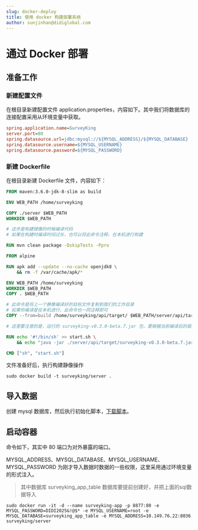 ```yaml
---
slug: docker-deploy
title: 使用 docker 构建部署系统
author: sunjinhan@didiglobal.com
---
```


# 通过 Docker 部署

## 准备工作

### 新建配置文件

在根目录新建配置文件 application.properties，内容如下。其中我们将数据库的连接配置采用从环境变量中获取。

```ini
spring.application.name=SurveyKing
server.port=80
spring.datasource.url=jdbc:mysql://${MYSQL_ADDRESS}/${MYSQL_DATABASE}
spring.datasource.username=${MYSQL_USERNAME}
spring.datasource.password=${MYSQL_PASSWORD}
```

### 新建 Dockerfile

在根目录新建 Dockerfile 文件，内容如下：

```dockerfile
FROM maven:3.6.0-jdk-8-slim as build

ENV WEB_PATH /home/surveyking

COPY ./server $WEB_PATH
WORKDIR $WEB_PATH

# 这步是构建镜像的时候编译代码
# 如果在构建时编译时间过长，也可以将此命令注释，在本机进行构建

RUN mvn clean package -DskipTests -Ppro

FROM alpine

RUN apk add --update --no-cache openjdk8 \
    && rm -f /var/cache/apk/*

ENV WEB_PATH /home/surveyking
WORKDIR $WEB_PATH
COPY . $WEB_PATH

# 此命令是将上一个静像编译好的目标文件复制到我们的工作目录
# 如果你编译是在本机进行，此命令也一同注释即可
COPY --from=build /home/surveyking/api/target/ $WEB_PATH/server/api/target

# 这里要注意的是，运行的 surveyking-v0.3.0-beta.7.jar 包，要根据当前编译后的版本号来修改启动命令

RUN echo '#!/bin/sh' >> start.sh \
    && echo "java -jar ./server/api/target/surveyking-v0.3.0-beta.7.jar" >> start.sh

CMD ["sh", "start.sh"]
```

文件准备好后，执行构建静像操作

```shell
sudo docker build -t surveyking/server .
```

## 导入数据

创建 mysql 数据库，然后执行初始化脚本，[下载脚本](https://gitee.com/surveyking/surveyking/raw/master/server/rdbms/src/main/resources/scripts/init-mysql.sql)。

## 启动容器

命令如下，其实中 80 端口为对外暴露的端口。

MYSQL_ADDRESS、MYSQL_DATABASE、MYSQL_USERNAME、MYSQL_PASSWORD 为刚才导入数据时数据的一些权限，这里采用通过环境变量的形式注入。

> 其中数据库 surveyking_app_table 数据库要提前创建好，并把上面的sql数据导入

```shell
sudo docker run -it -d --name surveyking-app -p 8877:80 -e MYSQL_PASSWORD=DIDI2025&!@$* -e MYSQL_USERNAME=root -e MYSQL_DATABASE=surveyking_app_table -e MYSQL_ADDRESS=10.149.76.22:8036 surveyking/server
```
